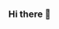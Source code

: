 ### Hi there 👋

<!--
**NotCharles2/NotCharles2** is a ✨ _special_ ✨ repository because its `README.md` (this file) appears on your GitHub profile.

Here are some ideas to get you started:

- 🔭 I’m currently working on a group project for Bus App Dev
- 🌱 I’m currently learning functionality of GitHub
- 💬 Ask me about my classes
- 📫 How to reach me: armstrong.939@osu.edu
-->

